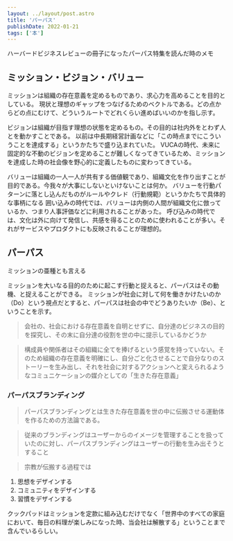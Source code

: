 ```yaml
---
layout: ../layout/post.astro
title: 'パーパス'
publishDate: 2022-01-21
tags: ['本']
---
```


ハーバードビジネスレビューの冊子になったパーパス特集を読んだ時のメモ

## ミッション・ビジョン・バリュー

ミッションは組織の存在意義を定めるものであり、求心力を高めることを目的としている。
現状と理想のギャップをつなげるためのベクトルである。どの点からどの点にむけて、どういうルートでどれくらい進めばいいのかを指し示す。

ビジョンは組織が目指す理想の状態を定めるもの。その目的は社内外をとわず人とを動かすことである。
以前は中長期経営計画などに「この時点までにこういうことを達成する」というかたちで盛り込まれていた。
VUCAの時代、未来に固定的な不動のビジョンを定めることが難しくなってきているため、ミッションを達成した時の社会像を野心的に定義したものに変わってきている。

バリューは組織の一人一人が共有する価値観であり、組織文化を作り出すことが目的である。今我々が大事にしないといけないことは何か。
バリューを行動パターンに落とし込んだものがルールやクレド（行動規範）というかたちで具体的な事柄になる
囲い込みの時代では、バリューは内側の人間が組織文化に倣っているか、つまり人事評価などに利用されることがあった。
呼び込みの時代では、文化は外に向けて発信し、共感を得ることのために使われることが多い。それがサービスやプロダクトにも反映されることが理想的。

## パーパス

ミッションの亜種とも言える

ミッションを大いなる目的のために起こす行動と捉えると、パーパスはその動機、と捉えることができる。
ミッションが社会に対して何を働きかけたいのか（Do）という視点だとすると、パーパスは社会の中でどうありたいか（Be）、ということを示す。

> 会社の、社会における存在意義を自明とせずに、自分達のビジネスの目的を探究し、その末に自分達の役割を世の中に提示しているかどうか

> 構成員や関係者はその組織に全てを捧げるという感覚を持っていない。そのため組織の存在意義を明確にし、自分ごと化させることで自分なりのストーリーを生み出し、それを社会に対するアクションへと変えられるようなコミュニケーションの媒介としての「生きた存在意義」

### パーパスブランディング

> パーパスブランディングとは生きた存在意義を世の中に伝搬させる運動体を作るための方法論である。

> 従来のブランディングはユーザーからのイメージを管理することを扱っていたのに対し、パーパスブランディングはユーザーの行動を生み出そうとすること

> 宗教が伝搬する過程では

1. 思想をデザインする
2. コミュニティをデザインする
3. 習慣をデザインする

クックパッドはミッションを定款に組み込むだけでなく「世界中のすべての家庭において、毎日の料理が楽しみになった時、当会社は解散する」ということまで含んでいるらしい。
